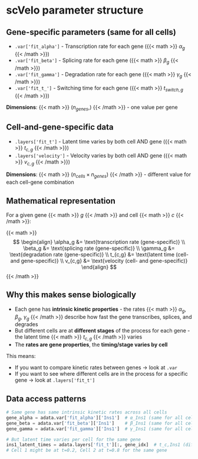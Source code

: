 # scVelo parameter structure

## Gene-specific parameters (same for all cells)

* `.var['fit_alpha']` - Transcription rate for each gene ({{< math >}} $\alpha_g$ {{< /math >}})
* `.var['fit_beta']` - Splicing rate for each gene ({{< math >}} $\beta_g$ {{< /math >}})  
* `.var['fit_gamma']` - Degradation rate for each gene ({{< math >}} $\gamma_g$ {{< /math >}})
* `.var['fit_t_']` - Switching time for each gene ({{< math >}} $t_{switch,g}$ {{< /math >}})

**Dimensions**: {{< math >}} $(n_{genes},)$ {{< /math >}} - one value per gene

## Cell-and-gene-specific data

* `.layers['fit_t']` - Latent time varies by both cell AND gene ({{< math >}} $t_{c,g}$ {{< /math >}})
* `.layers['velocity']` - Velocity varies by both cell AND gene ({{< math >}} $v_{c,g}$ {{< /math >}})

**Dimensions**: {{< math >}} $(n_{cells} \times n_{genes})$ {{< /math >}} - different value for each cell-gene combination

## Mathematical representation

For a given gene {{< math >}} $g$ {{< /math >}} and cell {{< math >}} $c$ {{< /math >}}:

{{< math >}}
$$
\begin{align}
\alpha_g &= \text{transcription rate (gene-specific)} \\
\beta_g &= \text{splicing rate (gene-specific)} \\
\gamma_g &= \text{degradation rate (gene-specific)} \\
t_{c,g} &= \text{latent time (cell- and gene-specific)} \\
v_{c,g} &= \text{velocity (cell- and gene-specific)}
\end{align}
$$
{{< /math >}}

## Why this makes sense biologically

* Each gene has **intrinsic kinetic properties** - the rates {{< math >}} $\alpha_g$, $\beta_g$, $\gamma_g$ {{< /math >}} describe how fast the gene transcribes, splices, and degrades
* But different cells are at **different stages** of the process for each gene - the latent time {{< math >}} $t_{c,g}$ {{< /math >}} varies
* The **rates are gene properties**, the **timing/stage varies by cell**

This means:
- If you want to compare kinetic rates between genes → look at `.var`
- If you want to see where different cells are in the process for a specific gene → look at `.layers['fit_t']`

## Data access patterns

```python
# Same gene has same intrinsic kinetic rates across all cells
gene_alpha = adata.var['fit_alpha']['Ins1']  # α_Ins1 (same for all cells)
gene_beta = adata.var['fit_beta']['Ins1']    # β_Ins1 (same for all cells)  
gene_gamma = adata.var['fit_gamma']['Ins1']  # γ_Ins1 (same for all cells)

# But latent time varies per cell for the same gene
ins1_latent_times = adata.layers['fit_t'][:, gene_idx]  # t_c,Ins1 (different per cell)
# Cell 1 might be at t=0.2, Cell 2 at t=0.8 for the same gene
```